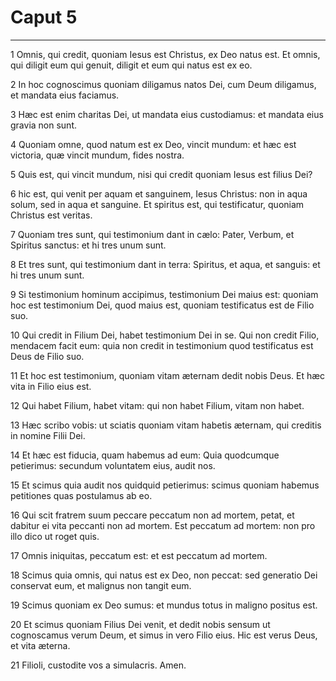 # Caput 5

***

1 Omnis, qui credit, quoniam Iesus est Christus, ex Deo natus est. Et omnis, qui diligit eum qui genuit, diligit et eum qui natus est ex eo.

2 In hoc cognoscimus quoniam diligamus natos Dei, cum Deum diligamus, et mandata eius faciamus.

3 Hæc est enim charitas Dei, ut mandata eius custodiamus: et mandata eius gravia non sunt.

4 Quoniam omne, quod natum est ex Deo, vincit mundum: et hæc est victoria, quæ vincit mundum, fides nostra.

5 Quis est, qui vincit mundum, nisi qui credit quoniam Iesus est filius Dei?

6 hic est, qui venit per aquam et sanguinem, Iesus Christus: non in aqua solum, sed in aqua et sanguine. Et spiritus est, qui testificatur, quoniam Christus est veritas.

7 Quoniam tres sunt, qui testimonium dant in cælo: Pater, Verbum, et Spiritus sanctus: et hi tres unum sunt.

8 Et tres sunt, qui testimonium dant in terra: Spiritus, et aqua, et sanguis: et hi tres unum sunt.

9 Si testimonium hominum accipimus, testimonium Dei maius est: quoniam hoc est testimonium Dei, quod maius est, quoniam testificatus est de Filio suo.

10 Qui credit in Filium Dei, habet testimonium Dei in se. Qui non credit Filio, mendacem facit eum: quia non credit in testimonium quod testificatus est Deus de Filio suo.

11 Et hoc est testimonium, quoniam vitam æternam dedit nobis Deus. Et hæc vita in Filio eius est.

12 Qui habet Filium, habet vitam: qui non habet Filium, vitam non habet.

13 Hæc scribo vobis: ut sciatis quoniam vitam habetis æternam, qui creditis in nomine Filii Dei.

14 Et hæc est fiducia, quam habemus ad eum: Quia quodcumque petierimus: secundum voluntatem eius, audit nos.

15 Et scimus quia audit nos quidquid petierimus: scimus quoniam habemus petitiones quas postulamus ab eo.

16 Qui scit fratrem suum peccare peccatum non ad mortem, petat, et dabitur ei vita peccanti non ad mortem. Est peccatum ad mortem: non pro illo dico ut roget quis.

17 Omnis iniquitas, peccatum est: et est peccatum ad mortem.

18 Scimus quia omnis, qui natus est ex Deo, non peccat: sed generatio Dei conservat eum, et malignus non tangit eum.

19 Scimus quoniam ex Deo sumus: et mundus totus in maligno positus est.

20 Et scimus quoniam Filius Dei venit, et dedit nobis sensum ut cognoscamus verum Deum, et simus in vero Filio eius. Hic est verus Deus, et vita æterna.

21 Filioli, custodite vos a simulacris. Amen.

